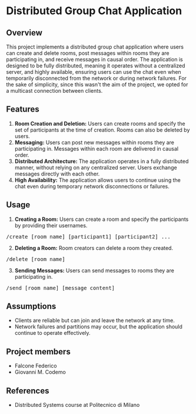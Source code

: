 # Distributed Group Chat Application

## Overview
This project implements a distributed group chat application where users can create and delete rooms, post messages within rooms they are participating in, and receive messages in causal order. The application is designed to be fully distributed, meaning it operates without a centralized server, and highly available, ensuring users can use the chat even when temporarily disconnected from the network or during network failures.
For the sake of simplicity, since this wasn't the aim of the project, we opted for a multicast connection between clients.

## Features
1. **Room Creation and Deletion:** Users can create rooms and specify the set of participants at the time of creation. Rooms can also be deleted by users.
2. **Messaging:** Users can post new messages within rooms they are participating in. Messages within each room are delivered in causal order.
3. **Distributed Architecture:** The application operates in a fully distributed manner, without relying on any centralized server. Users exchange messages directly with each other.
4. **High Availability:** The application allows users to continue using the chat even during temporary network disconnections or failures.

## Usage
1. **Creating a Room:** Users can create a room and specify the participants by providing their usernames.  
<pre>/create [room_name] [participant1] [participant2] ...</pre>

2. **Deleting a Room:** Room creators can delete a room they created.
<pre>/delete [room_name]</pre>

3. **Sending Messages:** Users can send messages to rooms they are participating in.
<pre>/send [room_name] [message_content]</pre>

## Assumptions
- Clients are reliable but can join and leave the network at any time.
- Network failures and partitions may occur, but the application should continue to operate effectively.

## Project members
- Falcone Federico
- Giovanni M. Codemo

## References
- Distributed Systems course at Politecnico di Milano
